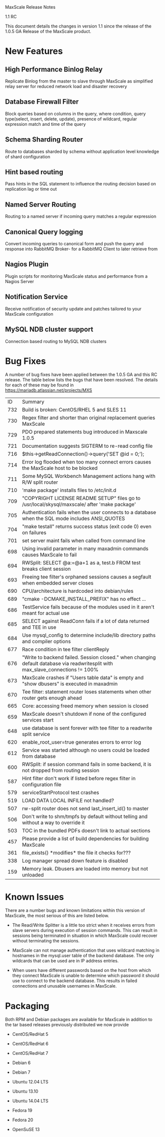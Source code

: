 MaxScale Release Notes

1.1 RC

This document details the changes in version 1.1 since the release of the 1.0.5 GA Release of the MaxScale product.

# New Features

## High Performance Binlog Relay
Replicate Binlog from the master to slave through MaxScale as simplified relay server for reduced network load and disaster recovery

## Database Firewall Filter
Block queries based on columns in the query, where condition, query type(select, insert, delete, update), presence of wildcard, regular expression match and time of the query

## Schema Sharding Router
Route to databases sharded by schema without application level knowledge of shard configuration

## Hint based routing
Pass hints in the SQL statement to influence the routing decision based on replication lag or time out

## Named Server Routing
Routing to a named server if incoming query matches a regular expression 

## Canonical Query logging
Convert incoming queries to canonical form and push the query and response into RabbitMQ Broker- for a RabbitMQ Client to later retrieve from

## Nagios Plugin
Plugin scripts for monitoring MaxScale status and performance from a Nagios Server

## Notification Service
Receive notification of security update and patches tailored to your MaxScale configuration 

## MySQL NDB cluster support
Connection based routing to MySQL NDB clusters

# Bug Fixes

A number of bug fixes have been applied between the 1.0.5 GA and this RC release. The table below lists the bugs that have been resolved. The details for each of these may be found in https://mariadb.atlassian.net/projects/MXS

<table>
  <tr>
    <td>ID</td>
    <td>Summary</td>
  </tr>
  <tr>
    <td>732</td>
    <td>Build is broken: CentOS/RHEL 5 and SLES 11</td>
  </tr>
  <tr>
    <td>730</td>
    <td>Regex filter and shorter than original replacement queries MaxScale</td>
  </tr>
  <tr>
    <td>729</td>
    <td>PDO prepared statements bug introduced in Maxscale 1.0.5</td>
  </tr>
  <tr>
    <td>721</td>
    <td>Documentation suggests SIGTERM to re-read config file</td>
  </tr>
  <tr>
    <td>716</td>
    <td>$this->getReadConnection()->query('SET @id = 0;');</td>
  </tr>
  <tr>
    <td>714</td>
    <td>Error log flooded when too many connect errors causes the MaxScale host to be blocked</td>
  </tr>
  <tr>
    <td>711</td>
    <td>Some MySQL Workbench Management actions hang with R/W split router</td>
  </tr>
  <tr>
    <td>710</td>
    <td>'make package' installs files to /etc/init.d</td>
  </tr>
  <tr>
    <td>709</td>
    <td>"COPYRIGHT LICENSE README SETUP" files go to /usr/local/skysql/maxscale/ after 'make package'</td>
  </tr>
  <tr>
  <tr>
    <td>705</td>
    <td>Authentication fails when the user connects to a database when the SQL mode includes ANSI_QUOTES</td>
  </tr>
  <tr>
    <td>704</td>
    <td>"make testall" returns success status (exit code 0) even on failures</td>
  </tr>
  <tr>
    <td>701</td>
    <td>set server <srv> maint fails when called from command line</td>
  </tr>
  <tr>
    <td>698</td>
    <td>Using invalid parameter in many maxadmin commands causes MaxScale to fail</td>
  </tr>
  <tr>
    <td>694</td>
    <td>RWSplit: SELECT @a:=@a+1 as a, test.b FROM test breaks client session</td>
  </tr>
  <tr>
    <td>693</td>
    <td>Freeing tee filter's orphaned sessions causes a segfault when embedded server closes</td>
  </tr>
  <tr>
    <td>690</td>
    <td>CPU/architecture is hardcoded into debian/rules</td>
  </tr>
  <tr>
    <td>689</td>
    <td>"cmake -DCMAKE_INSTALL_PREFIX" has no effect ...</td>
  </tr>
  <tr>
    <td>686</td>
    <td>TestService fails because of the modules used in it aren't meant for actual use</td>
  </tr>
  <tr>
    <td>685</td>
    <td>SELECT against ReadConn fails if a lot of data returned and TEE in use</td>
  </tr>
  <tr>
    <td>684</td>
    <td>Use mysql_config to determine include/lib directory paths and compiler options</td>
  </tr>
  <tr>
    <td>677</td>
    <td>Race condition in tee filter clientReply</td>
  </tr>
  <tr>
    <td>676</td>
    <td>"Write to backend failed. Session closed." when changing default database via readwritesplit with max_slave_connections != 100%</td>
  </tr>
  <tr>
    <td>673</td>
    <td>MaxScale crashes if "Users table data" is empty and "show dbusers" is executed in maxadmin</td>
  </tr>
  <tr>
    <td>670</td>
    <td>Tee filter: statement router loses statements when other router gets enough ahead</td>
  </tr>
  <tr>
    <td>665</td>
    <td>Core: accessing freed memory when session is closed</td>
  </tr>
  <tr>
    <td>659</td>
    <td>MaxScale doesn't shutdown if none of the configured services start</td>
  </tr>
  <tr>
    <td>648</td>
    <td>use database is sent forever with tee filter to a readwrite split service</td>
  </tr>
  <tr>
    <td>620</td>
    <td>enable_root_user=true generates errors to error log</td>
  </tr>
  <tr>
    <td>612</td>
    <td>Service was started although no users could be loaded from database</td>
  </tr>
  <tr>
    <td>600</td>
    <td>RWSplit: if session command fails in some backend, it is not dropped from routing session</td>
  </tr>
  <tr>
    <td>587</td>
    <td>Hint filter don't work if listed before regex filter in configuration file</td>
  </tr>
  <tr>
    <td>579</td>
    <td>serviceStartProtocol test crashes</td>
  </tr>
  <tr>
    <td>519</td>
    <td>LOAD DATA LOCAL INFILE not handled?</td>
  </tr>
  <tr>
    <td>507</td>
    <td>rw-split router does not send last_insert_id() to master</td>
  </tr>
  <tr>
    <td>506</td>
    <td>Don't write to shm/tmpfs by default without telling and without a way to override it</td>
  </tr>
  <tr>
    <td>503</td>
    <td>TOC in the bundled PDFs doesn't link to actual sections</td>
  </tr>
  <tr>
    <td>457</td>
    <td>Please provide a list of build dependencies for building MaxScale</td>
  </tr>
  <tr>
    <td>361</td>
    <td>file_exists() *modifies* the file it checks for???</td>
  </tr>
  <tr>
    <td>338</td>
    <td>Log manager spread down feature is disabled</td>
  </tr>
  <tr>
    <td>159</td>
    <td>Memory leak. Dbusers are loaded into memory but not unloaded</td>
  </tr>
</table>


# Known Issues

There are a number bugs and known limitations within this version of MaxScale, the most serious of this are listed below.

* The Read/Write Splitter is a little too strict when it receives errors from slave servers during execution of session commands. This can result in sessions being terminated in situation in which MaxScale could recover without terminating the sessions.

* MaxScale can not manage authentication that uses wildcard matching in hostnames in the mysql.user table of the backend database. The only wildcards that can be used are in IP address entries.

* When users have different passwords based on the host from which they connect MaxScale is unable to determine which password it should use to connect to the backend database. This results in failed connections and unusable usernames in MaxScale.

# Packaging

Both RPM and Debian packages are available for MaxScale in addition to the tar based releases previously distributed we now provide

* CentOS/RedHat 5

* CentOS/RedHat 6

* CentOS/RedHat 7

* Debian 6

* Debian 7

* Ubuntu 12.04 LTS

* Ubuntu 13.10

* Ubuntu 14.04 LTS

* Fedora 19

* Fedora 20

* OpenSuSE 13

